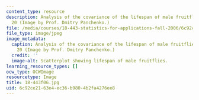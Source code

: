 ```yaml
---
content_type: resource
description: Analysis of the covariance of the lifespan of male fruitflies, from lecture
  20 (Image by Prof. Dmitry Panchenko.)
file: /media/courses/18-443-statistics-for-applications-fall-2006/6c92ce2163e4ec36b9804b2fa4276ee8_18-443f06.jpg
file_type: image/jpeg
image_metadata:
  caption: Analysis of the covariance of the lifespan of male fruitflies, from lecture
    20 (Image by Prof. Dmitry Panchenko.)
  credit: ''
  image-alt: Scatterplot showing lifespan of male fruitflies.
learning_resource_types: []
ocw_type: OCWImage
resourcetype: Image
title: 18-443f06.jpg
uid: 6c92ce21-63e4-ec36-b980-4b2fa4276ee8
---
```

